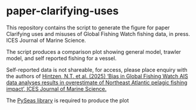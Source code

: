 # paper-clarifying-uses
This repository contains the script to generate the figure for paper Clarifying uses and misuses of Global Fishing Watch fishing data, in press. ICES Journal of Marine Science.

The script produces a comparison plot showing general model, trawler model, and self reported fishing for a vessel.

Self-reported data is not shareable, for access, please place enquiry with the authors of [Hintzen, N.T. et al. (2025) ‘Bias in Global Fishing Watch AIS data analyses results in overestimate of Northeast Atlantic pelagic fishing impact’, ICES Journal of Marine Science.](https://doi.org/10.1093/icesjms/fsaf033)  

The [PySeas library](https://github.com/GlobalFishingWatch/pyseas/) is required to produce the plot
